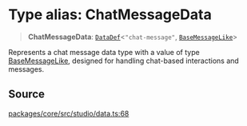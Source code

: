 # Type alias: ChatMessageData

> **ChatMessageData**: [`DataDef`](DataDef.md)\<`"chat-message"`, [`BaseMessageLike`](../../../events/input/load/msgs/base/type-aliases/BaseMessageLike.md)\>

Represents a chat message data type with a value of type [BaseMessageLike](../../../events/input/load/msgs/base/type-aliases/BaseMessageLike.md),
designed for handling chat-based interactions and messages.

## Source

[packages/core/src/studio/data.ts:68](https://github.com/VictorS67/encre/blob/42c3bddca4be2d23ad959c1c99381eefbf43789c/packages/core/src/studio/data.ts#L68)
